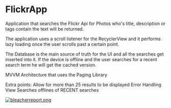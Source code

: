 # FlickrApp

Application that searches the Flickr Api for Photos who's title, description or tags contain the text will be returned. 

The application uses a scroll listener for the RecyclerView and it performs lazy loading once the user scrolls past a certain point.

The Database is the main source of truth for the UI and all the searches get inserted into it. If the device is offline and the user searches for a recent search term he will get the cached version.

MVVM Architecture that uses the Paging Library

Extra points:
  Allow for more than 25 results to be displayed
  Error Handling
  View Searches offlines of RECENT searches

[![bleacherreport.png](https://i.postimg.cc/pXBtqvg0/bleacherreport.png)](https://postimg.cc/4mnMxD4t)
